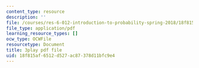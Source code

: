 ```yaml
---
content_type: resource
description: ''
file: /courses/res-6-012-introduction-to-probability-spring-2018/18f815af6512d527ac87378d11bfc9e4_-T34yGp4T7A.pdf
file_type: application/pdf
learning_resource_types: []
ocw_type: OCWFile
resourcetype: Document
title: 3play pdf file
uid: 18f815af-6512-d527-ac87-378d11bfc9e4
---
```

